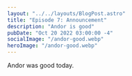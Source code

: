 ```yaml
---
layout: "../../layouts/BlogPost.astro"
title: "Episode 7: Announcement"
description: "Andor is good"
pubDate: "Oct 20 2022 03:00:00 -4"
socialImage: "/andor-good.webp"
heroImage: "/andor-good.webp"
---
```


Andor was good today.
